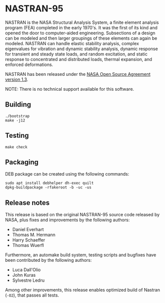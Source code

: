 # NASTRAN-95

NASTRAN is the NASA Structural Analysis System, a finite element analysis program (FEA) completed in the early 1970's. It was the first of its kind and opened the door to computer-aided engineering. Subsections of a design can be modeled and then larger groupings of these elements can again be modeled. NASTRAN can handle elastic stability analysis, complex eigenvalues for vibration and dynamic stability analysis, dynamic response for transient and steady state loads, and random excitation, and static response to concentrated and distributed loads, thermal expansion, and enforced deformations.

NASTRAN has been released under the [NASA Open Source Agreement version 1.3](https://github.com/nasa/NASTRAN-95/raw/master/NASA%20Open%20Source%20Agreement-NASTRAN%2095.doc).

NOTE: There is no technical support available for this software.

## Building

```
./bootstrap
make -j12
```

## Testing

```
make check
```

## Packaging

DEB package can be created using the following commands:

```
sudo apt install debhelper dh-exec quilt
dpkg-buildpackage -rfakeroot -b -uc -us
```

## Release notes

This release is based on the original NASTRAN-95 source code released by NASA, plus fixes and improvements by the following authors:

* Daniel Everhart
* Thomas M. Hermann
* Harry Schaeffer
* Thomas Wuerfl

Furthermore, an automake build system, testing scripts and bugfixes have been contributed by the following authors:

* Luca Dall'Olio
* John Kuras
* Sylvestre Ledru

Among other improvements, this release enables optimized build of Nastran (`-O2`), that passes all tests.

